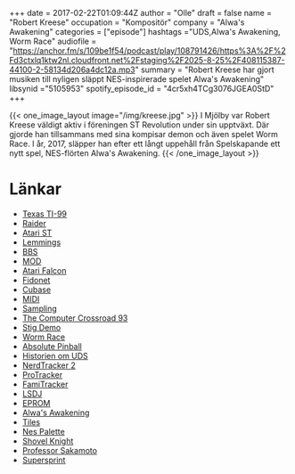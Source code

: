 +++
date = 2017-02-22T01:09:44Z
author = "Olle"
draft = false
name = "Robert Kreese"
occupation = "Kompositör"
company = "Alwa's Awakening"
categories = ["episode"]
hashtags ="UDS,Alwa's Awakening, Worm Race"
audiofile = "https://anchor.fm/s/109be1f54/podcast/play/108791426/https%3A%2F%2Fd3ctxlq1ktw2nl.cloudfront.net%2Fstaging%2F2025-8-25%2F408115387-44100-2-58134d206a4dc12a.mp3"
summary = "Robert Kreese har gjort musiken till nyligen släppt NES-inspirerade spelet Alwa's Awakening"
libsynid ="5105953"
spotify_episode_id = "4cr5xh4TCg3076JGEA0StD"
+++

{{< one_image_layout image="/img/kreese.jpg" >}}
I Mjölby var Robert Kreese väldigt aktiv i föreningen ST Revolution
under sin upptväxt. Där gjorde han tillsammans med sina kompisar demon
och även spelet Worm Race. I år, 2017, släpper han efter ett långt
uppehåll från Spelskapande ett nytt spel, NES-flörten Alwa's Awakening.
{{< /one_image_layout >}}


# Länkar
* [Texas TI-99](https://en.wikipedia.org/wiki/Texas_Instruments_TI-99/4A)
* [Raider](https://i.ytimg.com/vi/mMrf9JxhO-k/maxresdefault.jpg)
* [Atari ST](https://en.wikipedia.org/wiki/Atari_ST)
* [Lemmings](https://www.youtube.com/watch?v=7SgDS-16UFA)
* [BBS](https://en.wikipedia.org/wiki/Bulletin_board_system)
* [MOD](https://en.wikipedia.org/wiki/Module_file)
* [Atari Falcon](https://en.wikipedia.org/wiki/Atari_Falcon)
* [Fidonet](https://en.wikipedia.org/wiki/FidoNet)
* [Cubase](https://www.steinberg.net/en/products/cubase/start.html)
* [MIDI](https://en.wikipedia.org/wiki/MIDI)
* [Sampling](https://en.wikipedia.org/wiki/Sampling_(music))
* [The Computer Crossroad 93]([http://www.pouet.net/party.php?which=157)
* [Stig Demo](http://www.pouet.net/prod.php?which=23084)
* [Worm Race](https://www.youtube.com/watch?v=xsefV55bNsU)
* [Absolute Pinball](https://www.youtube.com/watch?v=trv6IrkwReU)
* [Historien om UDS](https://www.vulkanmedia.se/butik/bocker/historien-om-uds-av-oskar-burman/)
* [NerdTracker 2](https://www.youtube.com/watch?v=q6lZcxr2xeA)
* [ProTracker](https://en.wikipedia.org/wiki/Protracker)
* [FamiTracker](http://www.famitracker.com/)
* [LSDJ](https://www.youtube.com/watch?v=Ho65HX29SAs)
* [EPROM](https://en.wikipedia.org/wiki/EPROM)
* [Alwa's Awakening](https://www.youtube.com/watch?v=DYOhKgXuReI)
* [Tiles](https://www.youtube.com/watch?v=Tfh0ytz8S0k)
* [Nes Palette](https://www.youtube.com/watch?v=57ibhDU2SAI)
* [Shovel Knight](https://www.youtube.com/watch?v=QK2qYMpnOmk)
* [Professor Sakamoto](https://www.youtube.com/watch?v=PE5GWdN7S0I)
* [Supersprint](https://www.youtube.com/watch?v=RdVAUCpVv4o)
